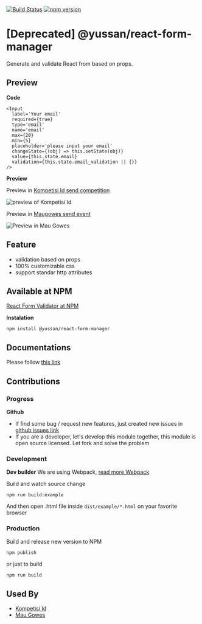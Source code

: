 [![Build Status](https://travis-ci.org/yussan/react-form-manager.svg?branch=master)](https://travis-ci.org/yussan/react-form-manager)
[![npm version](https://img.shields.io/npm/v/@yussan/react-form-manager.svg?style=flat-square)](https://www.npmjs.com/package/@yussan/react-form-manager)


# [Deprecated] @yussan/react-form-manager
Generate and validate React from based on props.

## Preview
**Code**

```
<Input 
  label='Your email'
  required={true}
  type='email'
  name='email'
  max={20}
  min={5}
  placeholder='please input your email'
  changeState={(obj) => this.setState(obj)}
  value={this.state.email}
  validation={this.state.email_validation || {}}
/>
```
**Preview**

Preview in [Kompetisi Id send competition](https://kompetisi.id/add/send)

![preview of Kompetisi Id](https://res.cloudinary.com/dhjkktmal/image/upload/c_scale,w_800/v1576557938/github/Screen_Shot_2019-12-17_at_11.43.46.jpg)

Preview in [Maugowes send event](https://maugowes.com/events/send)

![Preview in Mau Gowes](https://res.cloudinary.com/dhjkktmal/image/upload/c_scale,w_800/v1576557938/github/Screen_Shot_2019-12-17_at_11.44.19.jpg)

## Feature
- validation based on props
- 100% customizable css
- support standar http attributes

## Available at NPM
<a target="_blank" href="https://www.npmjs.com/package/@yussan/react-form-manager">React Form Validator at NPM</a>

**Instalation**
```
npm install @yussan/react-form-manager

```

## Documentations
Please follow [this link](https://github.com/yussan/react-form-manager/tree/master/docs)

## Contributions 

### Progress

**Github**
- If find some bug / request new features, just created new issues in   <a href="https://github.com/yussan/react-form-manager/issues">github issues link</a>
- If you are a developer, let's develop this module together, this module is open source licensed. Let fork and solve the problem

### Development 
**Dev builder**
We are using Webpack, <a href="https://webpack.js.org/" target="_blank">read more Webpack</a>

Build and watch source change
```
npm run build:example
```
And then open .html file inside `dist/example/*.html` on your favorite browser

### Production 
Build and release new version to NPM
```
npm publish
```

or just to build
```
npm run build
```


## Used By 
- [Kompetisi Id](https://kompetisi.id)
- [Mau Gowes](https://maugowes.com)
